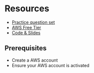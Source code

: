 Resources
=========

- [Practice question set](https://explore.skillbuilder.aws/learn/course/external/view/elearning/I4050/aws-certified-cloud-practitioner-official-practice-question-set-clf-c02-english)
- [AWS Free Tier](https://aws.amazon.com/free/)
- [Code & Slides](https://courses.datacumulus.com/downloads/certified-cloud-practitioner-zb2/)

Prerequisites
--------------

- Create a AWS account
- Ensure your AWS account is activated
